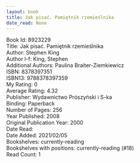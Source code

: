 ```yaml
---
layout: book
title: Jak pisać. Pamiętnik rzemieślnika
date_read: None
---
```


Book Id: 8923229<br />
Title: Jak pisać. Pamiętnik rzemieślnika<br />
Author: Stephen King<br />
Author l-f: King, Stephen<br />
Additional Authors: Paulina Braiter-Ziemkiewicz<br />
ISBN: 8378397351<br />
ISBN13: 9788378397359<br />
My Rating: 0<br />
Average Rating: 4.32<br />
Publisher: Wydawnictwo Prószyński i S-ka<br />
Binding: Paperback<br />
Number of Pages: 256<br />
Year Published: 2008<br />
Original Publication Year: 2000<br />
Date Read: <br />
Date Added: 2021/02/05<br />
Bookshelves: currently-reading<br />
Bookshelves with positions: currently-reading (#18)<br />
Read Count: 1<br />

